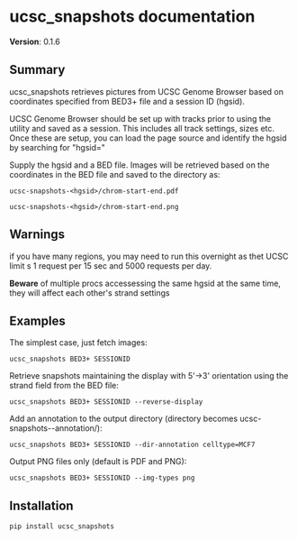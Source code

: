 # ucsc\_snapshots documentation

**Version**: 0.1.6

## Summary

ucsc\_snapshots retrieves pictures from UCSC Genome Browser based on
coordinates specified from BED3+ file and a session ID (hgsid).

UCSC Genome Browser should be set up with tracks prior to using the
utility and saved as a session. This includes all track settings, sizes
etc.  Once these are setup, you can load the page source and identify the
hgsid by searching for "hgsid="

Supply the hgsid and a BED file. Images will be retrieved based on the
coordinates in the BED file and saved to the directory as:

    ucsc-snapshots-<hgsid>/chrom-start-end.pdf

    ucsc-snapshots-<hgsid>/chrom-start-end.png

## Warnings

if you have many regions, you may need to run this overnight as thet
UCSC limit s 1 request per 15 sec and 5000 requests per day.

**Beware** of multiple procs accessessing the same hgsid at the same time,
they will affect each other's strand settings

## Examples

The simplest case, just fetch images:

    ucsc_snapshots BED3+ SESSIONID

Retrieve snapshots maintaining the display with 5'->3' orientation using
the strand field from the BED file:

    ucsc_snapshots BED3+ SESSIONID --reverse-display

Add an annotation to the output directory
(directory becomes ucsc-snapshots-<hgsid>-annotation/):

    ucsc_snapshots BED3+ SESSIONID --dir-annotation celltype=MCF7

Output PNG files only (default is PDF and PNG):

    ucsc_snapshots BED3+ SESSIONID --img-types png

## Installation

    pip install ucsc_snapshots

